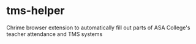 # tms-helper
Chrime browser extension to automatically fill out parts of ASA College's teacher attendance and TMS systems
